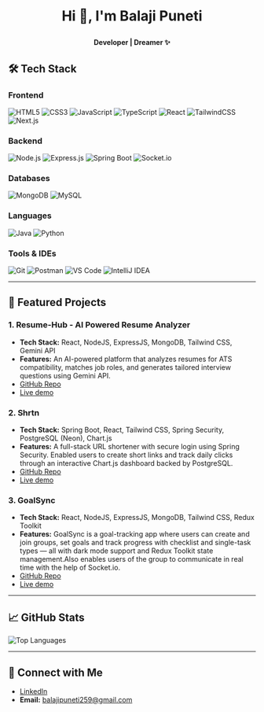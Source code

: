 # <p align="center"> Hi 👋, I'm Balaji Puneti </p>
**<p align="center"><strong>Developer | Dreamer ✨</strong></p>**


## 🛠️ Tech Stack  

### **Frontend**  
![HTML5](https://img.shields.io/badge/HTML5-E34F26?style=flat&logo=html5&logoColor=white)
![CSS3](https://img.shields.io/badge/CSS3-1572B6?style=flat&logo=css3&logoColor=white)
![JavaScript](https://img.shields.io/badge/JavaScript-F7DF1E?style=flat&logo=javascript&logoColor=black)
![TypeScript](https://img.shields.io/badge/TypeScript-007ACC?style=flat&logo=typescript&logoColor=white)
![React](https://img.shields.io/badge/React-20232A?style=flat&logo=react&logoColor=61DAFB)
![TailwindCSS](https://img.shields.io/badge/Tailwind_CSS-38B2AC?style=flat&logo=tailwind-css&logoColor=white)
![Next.js](https://img.shields.io/badge/Next.js-000000?style=flat&logo=next.js&logoColor=white)

### **Backend**  
![Node.js](https://img.shields.io/badge/Node.js-43853D?style=flat&logo=node.js&logoColor=white)
![Express.js](https://img.shields.io/badge/Express.js-404D59?style=flat&logo=express&logoColor=white)
![Spring Boot](https://img.shields.io/badge/Spring%20Boot-6DB33F?style=flat&logo=spring-boot&logoColor=white)
![Socket.io](https://img.shields.io/badge/Socket.io-010101?style=flat&logo=socket.io&logoColor=white)

### **Databases**  
![MongoDB](https://img.shields.io/badge/MongoDB-4EA94B?style=flat&logo=mongodb&logoColor=white)
![MySQL](https://img.shields.io/badge/MySQL-005C84?style=flat&logo=mysql&logoColor=white)

### **Languages**  
![Java](https://img.shields.io/badge/Java-007396?style=flat&logo=java&logoColor=white)
![Python](https://img.shields.io/badge/Python-3776AB?style=flat&logo=python&logoColor=white)

### **Tools & IDEs**  
![Git](https://img.shields.io/badge/Git-F05032?style=flat&logo=git&logoColor=white)
![Postman](https://img.shields.io/badge/Postman-FF6C37?style=flat&logo=postman&logoColor=white)
![VS Code](https://img.shields.io/badge/VSCode-0078d7?style=flat&logo=visual-studio-code&logoColor=white)
![IntelliJ IDEA](https://img.shields.io/badge/IntelliJ-000000?style=flat&logo=intellij-idea&logoColor=white)


---

## 📌 Featured Projects  

### **1. Resume-Hub - AI Powered Resume Analyzer**  
- **Tech Stack:** React, NodeJS, ExpressJS, MongoDB, Tailwind CSS, Gemini API  
- **Features:** An AI-powered platform that analyzes resumes for ATS compatibility, matches job roles, and generates tailored interview questions using Gemini API.  
- [GitHub Repo](https://github.com/balaji259/ResumeAnalyzer_backend)
- [Live demo](https://resumehubrbt.netlify.app)

### **2. Shrtn**  
- **Tech Stack:** Spring Boot, React, Tailwind CSS, Spring Security, PostgreSQL (Neon), Chart.js  
- **Features:** A full-stack URL shortener with secure login using Spring Security. Enabled users to create short links and track daily clicks through an interactive Chart.js dashboard backed by PostgreSQL. 
- [GitHub Repo](https://github.com/balaji259/Shrtn-backend)
- [Live demo](https://shrtn-link.vercel.app)  

### **3. GoalSync**  
- **Tech Stack:** React, NodeJS, ExpressJS, MongoDB, Tailwind CSS, Redux Toolkit  
- **Features:** GoalSync is a goal-tracking app where users can create and join groups, set goals and track progress with checklist and single-task types — all with dark mode support and Redux Toolkit state management.Also enables users of the group to communicate in real time with the help of Socket.io.
- [GitHub Repo](https://github.com/balaji259/goalsync-client)
- [Live demo](https://goalsync-ten.vercel.app)   

---

## 📈 GitHub Stats  

![Top Languages](https://github-readme-stats.vercel.app/api/top-langs/?username=balaji259&layout=compact&theme=tokyonight&hide_border=true)

---

## 🤝 Connect with Me  
- [LinkedIn](https://www.linkedin.com/in/balaji-puneti/)  
- **Email:** balajipuneti259@gmail.com
